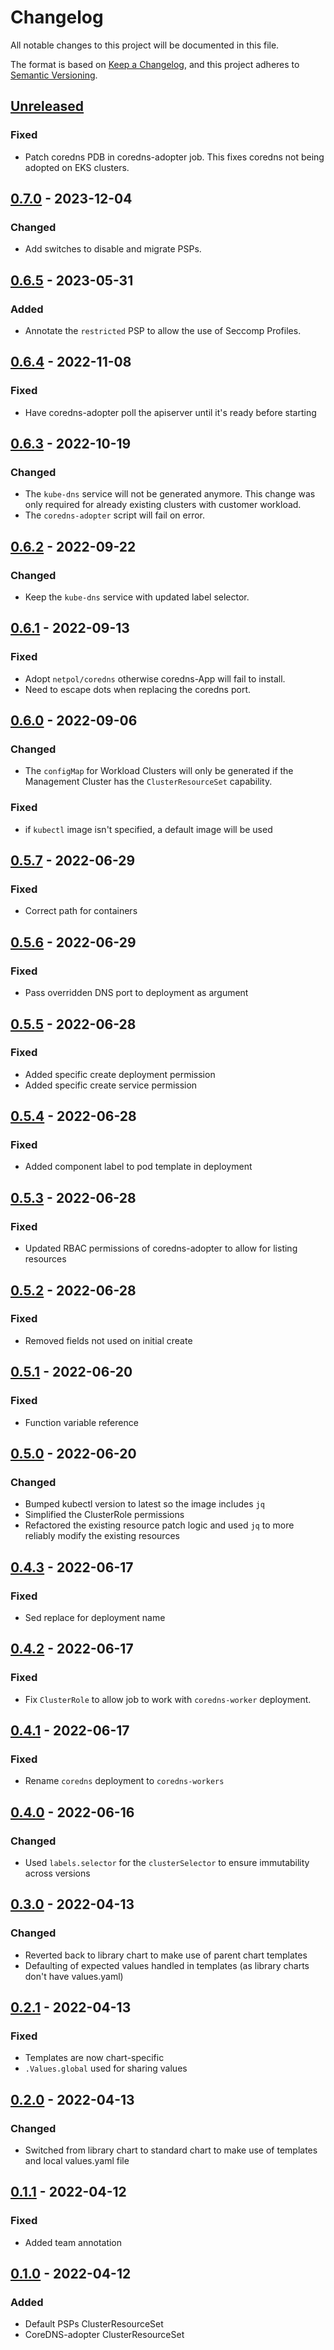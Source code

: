 # Changelog

All notable changes to this project will be documented in this file.

The format is based on [Keep a Changelog](https://keepachangelog.com/en/1.0.0/),
and this project adheres to [Semantic Versioning](https://semver.org/spec/v2.0.0.html).

## [Unreleased]

### Fixed

- Patch coredns PDB in coredns-adopter job. This fixes coredns not being adopted on EKS clusters.

## [0.7.0] - 2023-12-04

### Changed

- Add switches to disable and migrate PSPs.

## [0.6.5] - 2023-05-31

### Added

- Annotate the `restricted` PSP to allow the use of Seccomp Profiles.

## [0.6.4] - 2022-11-08

### Fixed

- Have coredns-adopter poll the apiserver until it's ready before starting

## [0.6.3] - 2022-10-19

### Changed

- The `kube-dns` service will not be generated anymore. This change was only required for already existing clusters with customer workload.
- The `coredns-adopter` script will fail on error.

## [0.6.2] - 2022-09-22

### Changed

- Keep the `kube-dns` service with updated label selector.

## [0.6.1] - 2022-09-13

### Fixed

- Adopt `netpol/coredns` otherwise coredns-App will fail to install.
- Need to escape dots when replacing the coredns port.

## [0.6.0] - 2022-09-06

### Changed

- The `configMap` for Workload Clusters will only be generated if the Management Cluster has the `ClusterResourceSet` capability.

### Fixed

- if `kubectl` image isn't specified, a default image will be used

## [0.5.7] - 2022-06-29

### Fixed

- Correct path for containers

## [0.5.6] - 2022-06-29

### Fixed

- Pass overridden DNS port to deployment as argument

## [0.5.5] - 2022-06-28

### Fixed

- Added specific create deployment permission
- Added specific create service permission

## [0.5.4] - 2022-06-28

### Fixed

- Added component label to pod template in deployment

## [0.5.3] - 2022-06-28

### Fixed

- Updated RBAC permissions of coredns-adopter to allow for listing resources

## [0.5.2] - 2022-06-28

### Fixed

- Removed fields not used on initial create

## [0.5.1] - 2022-06-20

### Fixed

- Function variable reference

## [0.5.0] - 2022-06-20

### Changed

- Bumped kubectl version to latest so the image includes `jq`
- Simplified the ClusterRole permissions
- Refactored the existing resource patch logic and used `jq` to more reliably modify the existing resources

## [0.4.3] - 2022-06-17

### Fixed

- Sed replace for deployment name

## [0.4.2] - 2022-06-17

### Fixed

- Fix `ClusterRole` to allow job to work with `coredns-worker` deployment.

## [0.4.1] - 2022-06-17

### Fixed

- Rename `coredns` deployment to `coredns-workers`

## [0.4.0] - 2022-06-16

### Changed

- Used `labels.selector` for the `clusterSelector` to ensure immutability across versions

## [0.3.0] - 2022-04-13

### Changed

- Reverted back to library chart to make use of parent chart templates
- Defaulting of expected values handled in templates (as library charts don't have values.yaml)

## [0.2.1] - 2022-04-13

### Fixed

- Templates are now chart-specific
- `.Values.global` used for sharing values

## [0.2.0] - 2022-04-13

### Changed

- Switched from library chart to standard chart to make use of templates and local values.yaml file

## [0.1.1] - 2022-04-12

### Fixed

- Added team annotation

## [0.1.0] - 2022-04-12

### Added

- Default PSPs ClusterResourceSet
- CoreDNS-adopter ClusterResourceSet

[Unreleased]: https://github.com/giantswarm/cluster-shared/compare/v0.7.0...HEAD
[0.7.0]: https://github.com/giantswarm/cluster-shared/compare/v0.6.5...v0.7.0
[0.6.5]: https://github.com/giantswarm/cluster-shared/compare/v0.6.4...v0.6.5
[0.6.4]: https://github.com/giantswarm/cluster-shared/compare/v0.6.3...v0.6.4
[0.6.3]: https://github.com/giantswarm/cluster-shared/compare/v0.6.2...v0.6.3
[0.6.2]: https://github.com/giantswarm/cluster-shared/compare/v0.6.1...v0.6.2
[0.6.1]: https://github.com/giantswarm/cluster-shared/compare/v0.6.0...v0.6.1
[0.6.0]: https://github.com/giantswarm/cluster-shared/compare/v0.5.7...v0.6.0
[0.5.7]: https://github.com/giantswarm/cluster-shared/compare/v0.5.6...v0.5.7
[0.5.6]: https://github.com/giantswarm/cluster-shared/compare/v0.5.5...v0.5.6
[0.5.5]: https://github.com/giantswarm/cluster-shared/compare/v0.5.4...v0.5.5
[0.5.4]: https://github.com/giantswarm/cluster-shared/compare/v0.5.3...v0.5.4
[0.5.3]: https://github.com/giantswarm/cluster-shared/compare/v0.5.2...v0.5.3
[0.5.2]: https://github.com/giantswarm/cluster-shared/compare/v0.5.1...v0.5.2
[0.5.1]: https://github.com/giantswarm/cluster-shared/compare/v0.5.0...v0.5.1
[0.5.0]: https://github.com/giantswarm/cluster-shared/compare/v0.4.3...v0.5.0
[0.4.3]: https://github.com/giantswarm/cluster-shared/compare/v0.4.2...v0.4.3
[0.4.2]: https://github.com/giantswarm/cluster-shared/compare/v0.4.1...v0.4.2
[0.4.1]: https://github.com/giantswarm/cluster-shared/compare/v0.4.0...v0.4.1
[0.4.0]: https://github.com/giantswarm/cluster-shared/compare/v0.3.0...v0.4.0
[0.3.0]: https://github.com/giantswarm/cluster-shared/compare/v0.2.1...v0.3.0
[0.2.1]: https://github.com/giantswarm/cluster-shared/compare/v0.2.0...v0.2.1
[0.2.0]: https://github.com/giantswarm/cluster-shared/compare/v0.1.1...v0.2.0
[0.1.1]: https://github.com/giantswarm/cluster-shared/compare/v0.1.0...v0.1.1
[0.1.0]: https://github.com/giantswarm/cluster-shared/releases/tag/v0.1.0
